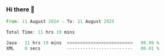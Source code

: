 ### Hi there 👋

<!--START_SECTION:waka-->

```rust
From: 11 August 2024 - To: 11 August 2025

Total Time: 11 hrs 19 mins

Java   11 hrs 19 mins  >>>>>>>>>>>>>>>>>>>>>>>>>   99.99 %
XML    0 secs          -------------------------   00.01 %
```

<!--END_SECTION:waka-->

